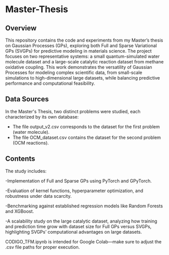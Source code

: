 # Master-Thesis
## Overview
This repository contains the code and experiments from my Master’s thesis on Gaussian Processes (GPs), exploring both Full and Sparse Variational GPs (SVGPs) for predictive modeling in materials science. The project focuses on two representative systems: a small quantum-simulated water molecule dataset and a large-scale catalytic reaction dataset from methane oxidative coupling. This work demonstrates the versatility of Gaussian Processes for modeling complex scientific data, from small-scale simulations to high-dimensional large datasets, while balancing predictive performance and computational feasibility.
## Data Sources
In the Master's Thesis, two distinct problems were studied, each characterized by its own database:
- The file output_v2.csv corresponds to the dataset for the first problem (water molecule). 
- The file OCM_dataset.csv contains the dataset for the second problem (OCM reactions).
## Contents
The study includes:

-Implementation of Full and Sparse GPs using PyTorch and GPyTorch.

-Evaluation of kernel functions, hyperparameter optimization, and robustness under data scarcity.

-Benchmarking against established regression models like Random Forests and XGBoost.

-A scalability study on the large catalytic dataset, analyzing how training and prediction time grow with dataset size for Full GPs versus SVGPs, highlighting SVGPs’ computational advantages on large datasets.

CODIGO_TFM.ipynb is intended for Google Colab—make sure to adjust the .csv file paths for proper execution.
